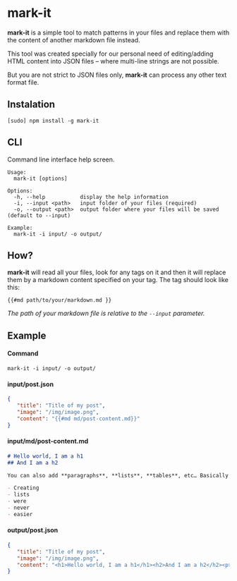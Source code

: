 # mark-it

**mark-it** is a simple tool to match patterns in your files and replace them with the content of another markdown file instead.

This tool was created specially for our personal need of editing/adding HTML content into JSON files – where multi-line strings are not possible.

But you are not strict to JSON files only, **mark-it** can process any other text format file.

## Instalation
```
[sudo] npm install -g mark-it
```

## CLI
Command line interface help screen.

```
Usage:
  mark-it [options]

Options:
  -h, --help           display the help information
  -i, --input <path>   input folder of your files (required)
  -o, --output <path>  output folder where your files will be saved (default to --input)

Example:
  mark-it -i input/ -o output/
```

## How?
**mark-it** will read all your files, look for any tags on it and then it will replace them by a markdown content specified on your tag. The tag should look like this:

```
{{#md path/to/your/markdown.md }}
```
*The path of your markdown file is relative to the `--input` parameter.*


## Example

#### Command

```
mark-it -i input/ -o output/
```


#### input/post.json

```json
{
   "title": "Title of my post",
   "image": "/img/image.png",
   "content": "{{#md md/post-content.md}}"
}
```

#### input/md/post-content.md

```markdown
# Hello world, I am a h1
## And I am a h2

You can also add **paragraphs**, **lists**, **tables**, etc… Basically everything that [Markdown](http://daringfireball.net/projects/markdown/) has to offer.

- Creating
- lists
- were
- never
- easier
```

#### output/post.json

```json
{
   "title": "Title of my post",
   "image": "/img/image.png",
   "content": "<h1>Hello world, I am a h1</h1><h2>And I am a h2</h2><p>You can also add <strong>paragraphs</strong>, <strong>lists</strong>, <strong>tables</strong>, etc… Basically everything that <a href='http://daringfireball.net/projects/markdown/'>Markdown</a> has to offer.</p><ul><li>Creating</li><li>lists</li><li>were</li><li>never</li><li>easier</li></ul>"
}
```
